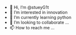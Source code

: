 - 👋 Hi, I’m @stueyG1t
- 👀 I’m interested in innovation
- 🌱 I’m currently learning python
- 💞️ I’m looking to collaborate ...
- 📫 How to reach me ...

<!---
stueyG1t/stueyG1t is a ✨ special ✨ repository because its `README.md` (this file) appears on your GitHub profile.
You can click the Preview link to take a look at your changes.
--->
